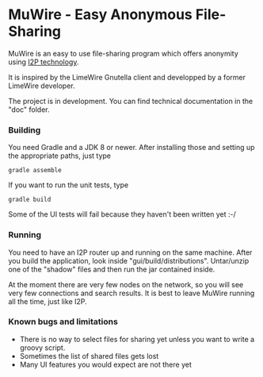 # MuWire - Easy Anonymous File-Sharing

MuWire is an easy to use file-sharing program which offers anonymity using [I2P technology](http://geti2p.net).

It is inspired by the LimeWire Gnutella client and developped by a former LimeWire developer.

The project is in development.  You can find technical documentation in the "doc" folder.

### Building

You need Gradle and a JDK 8 or newer.  After installing those and setting up the appropriate paths, just type

```
gradle assemble 
```

If you want to run the unit tests, type
```
gradle build
```

Some of the UI tests will fail because they haven't been written yet :-/

### Running

You need to have an I2P router up and running on the same machine.  After you build the application, look inside "gui/build/distributions".  Untar/unzip one of the "shadow" files and then run the jar contained inside.

At the moment there are very few nodes on the network, so you will see very few connections and search results.  It is best to leave MuWire running all the time, just like I2P.


### Known bugs and limitations

* There is no way to select files for sharing yet unless you want to write a groovy script.
* Sometimes the list of shared files gets lost 
* Many UI features you would expect are not there yet


